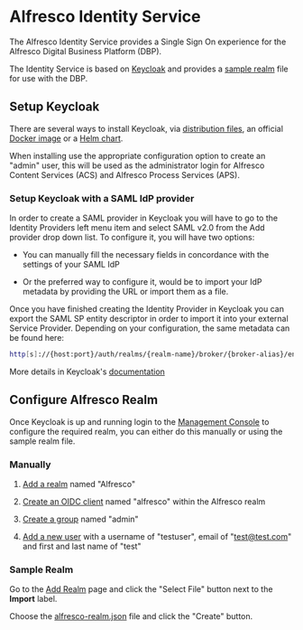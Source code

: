 # Alfresco Identity Service

The Alfresco Identity Service provides a Single Sign On experience for the Alfresco Digital Business Platform (DBP).

The Identity Service is based on [Keycloak](http://www.keycloak.org) and provides a [sample realm](./alfresco-realm.json) file for use with the DBP.

## Setup Keycloak

There are several ways to install Keycloak, via [distribution files](http://www.keycloak.org/docs/3.4/server_installation/index.html#installation), an official [Docker image](https://hub.docker.com/r/jboss/keycloak/) or a [Helm chart](https://github.com/kubernetes/charts/tree/master/incubator/keycloak).

When installing use the appropriate configuration option to create an "admin" user, this will be used as the administrator login for Alfresco Content Services (ACS) and Alfresco Process Services (APS).

### Setup Keycloak with a SAML IdP provider

In order to create a SAML provider in Keycloak you will have to go to the Identity Providers left menu item and select SAML v2.0 from the Add provider drop down list. To configure it, you will have two options:

* You can manually fill the necessary fields in concordance with the settings of your SAML IdP

* Or the preferred way to configure it, would be to import your IdP metadata by providing the URL or import them as a file.

Once you have finished creating the Identity Provider in Keycloak you can export the SAML SP entity descriptor in order to import it into your external Service Provider. Depending on your configuration, the same metadata can be found here:

```bash
http[s]://{host:port}/auth/realms/{realm-name}/broker/{broker-alias}/endpoint/descriptor
```

More details in Keycloak's [documentation](https://www.keycloak.org/docs/3.2/server_admin/topics/identity-broker/saml.html)

## Configure Alfresco Realm

Once Keycloak is up and running login to the [Management Console](http://www.keycloak.org/docs/3.4/server_admin/index.html#admin-console) to configure the required realm, you can either do this manually or using the sample realm file.

### Manually

1. [Add a realm](http://www.keycloak.org/docs/3.4/server_admin/index.html#_create-realm) named "Alfresco"

2. [Create an OIDC client](http://www.keycloak.org/docs/3.4/server_admin/index.html#oidc-clients) named "alfresco" within the Alfresco realm

3. [Create a group](http://www.keycloak.org/docs/3.4/server_admin/index.html#groups) named "admin"

4. [Add a new user](http://www.keycloak.org/docs/3.4/server_admin/index.html#_create-new-user) with a username of "testuser", email of "test@test.com" and first and last name of "test"

### Sample Realm

Go to the [Add Realm](http://www.keycloak.org/docs/3.4/server_admin/index.html#_create-realm) page and click the "Select File" button next to the **Import** label.

Choose the [alfresco-realm.json](./alfresco-realm.json) file and click the "Create" button.